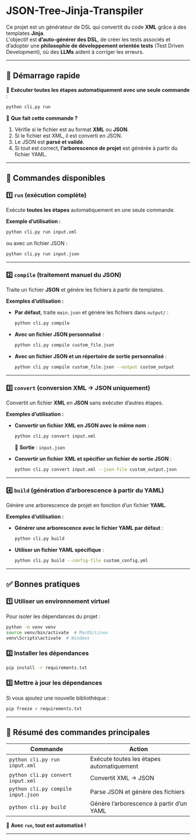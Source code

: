 # JSON-Tree-Jinja-Transpiler

Ce projet est un générateur de DSL qui convertit du code **XML** grâce à des templates **Jinja**.  
L'objectif est **d’auto-générer des DSL**, de créer les tests associés et d’adopter une **philosophie de développement orientée tests** (Test Driven Development), où des **LLMs** aident à corriger les erreurs.

---

## 🚀 **Démarrage rapide**

📌 **Exécuter toutes les étapes automatiquement avec une seule commande** :

```bash
python cli.py run
```

🔹 **Que fait cette commande ?**

1. Vérifie si le fichier est au format **XML** ou **JSON**.
2. Si le fichier est XML, il est converti en JSON.
3. Le JSON est **parsé et validé**.
4. Si tout est correct, **l’arborescence de projet** est générée à partir du fichier YAML.

---

## 📌 **Commandes disponibles**

### **1️⃣ `run` (exécution complète)**

Exécute **toutes les étapes** automatiquement en une seule commande.

**Exemple d’utilisation :**

```bash
python cli.py run input.xml
```

ou avec un fichier JSON :

```bash
python cli.py run input.json
```

---

### **2️⃣ `compile` (traitement manuel du JSON)**

Traite un fichier **JSON** et génère les fichiers à partir de templates.

**Exemples d’utilisation :**

- **Par défaut**, traite `main.json` et génère les fichiers dans `output/` :

  ```bash
  python cli.py compile
  ```

- **Avec un fichier JSON personnalisé** :

  ```bash
  python cli.py compile custom_file.json
  ```

- **Avec un fichier JSON et un répertoire de sortie personnalisé** :
  ```bash
  python cli.py compile custom_file.json --output custom_output
  ```

---

### **3️⃣ `convert` (conversion XML → JSON uniquement)**

Convertit un fichier **XML** en **JSON** sans exécuter d’autres étapes.

**Exemples d’utilisation :**

- **Convertir un fichier XML en JSON avec le même nom** :

  ```bash
  python cli.py convert input.xml
  ```

  📌 **Sortie** : `input.json`

- **Convertir un fichier XML et spécifier un fichier de sortie JSON** :
  ```bash
  python cli.py convert input.xml --json-file custom_output.json
  ```

---

### **4️⃣ `build` (génération d’arborescence à partir du YAML)**

Génère une arborescence de projet en fonction d’un fichier **YAML**.

**Exemples d’utilisation :**

- **Générer une arborescence avec le fichier YAML par défaut** :

  ```bash
  python cli.py build
  ```

- **Utiliser un fichier YAML spécifique** :
  ```bash
  python cli.py build --config-file custom_config.yml
  ```

---

## ✅ **Bonnes pratiques**

### 1️⃣ **Utiliser un environnement virtuel**

Pour isoler les dépendances du projet :

```bash
python -m venv venv
source venv/bin/activate  # MacOS/Linux
venv\Scripts\activate  # Windows
```

### 2️⃣ **Installer les dépendances**

```bash
pip install -r requirements.txt
```

### 3️⃣ **Mettre à jour les dépendances**

Si vous ajoutez une nouvelle bibliothèque :

```bash
pip freeze > requirements.txt
```

---

## 📌 **Résumé des commandes principales**

| Commande                           | Action                                    |
| ---------------------------------- | ----------------------------------------- |
| `python cli.py run input.xml`      | Exécute toutes les étapes automatiquement |
| `python cli.py convert input.xml`  | Convertit XML → JSON                      |
| `python cli.py compile input.json` | Parse JSON et génère des fichiers         |
| `python cli.py build`              | Génère l’arborescence à partir d’un YAML  |

🚀 **Avec `run`, tout est automatisé !**

---

